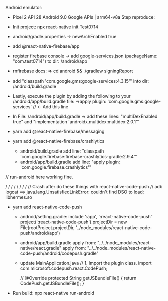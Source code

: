 Android emulator: 
 - Pixel 2 API 28 Android 9.0 Google APIs | arm64-v8a
Step reproduce:

- Init project: npx react-native init Test0714

- android/gradle.properties ->  newArchEnabled true

- add @react-native-firebase/app

- register firebase console -> add google-services.json (packageName: "com.test0714") to dir: /android/app

- rnfirebase docs: => cd android && ./gradlew signingReport

- add "classpath 'com.google.gms:google-services:4.3.15'" into dir: /android/build.gradle

- Lastly, execute the plugin by adding the following to your /android/app/build.gradle file:
      ->apply plugin: 'com.google.gms.google-services' // <- Add this line

- In File: /android/app/build.gradle 
    => add these lines: "multiDexEnabled true" and "implementation 'androidx.multidex:multidex:2.0.1'"

- yarn add @react-native-firebase/messaging

- yarn add @react-native-firebase/crashlytics
  - android/build.gradle add line: "classpath 'com.google.firebase:firebase-crashlytics-gradle:2.9.4'"
  - android/app/build.gradle add line:  "apply plugin: 'com.google.firebase.crashlytics'"

// run-android here working fine.

\/ \/ \/ \/ \/ \/ \/ \/
// Crash after do these things with react-native-code-push
// adb logcat ==> java.lang.UnsatisfiedLinkError: couldn't find DSO to load: libhermes.so

- yarn add react-native-code-push
  - android/setting.gradle:
      include ':app', ':react-native-code-push'
      project(':react-native-code-push').projectDir = new File(rootProject.projectDir, '../node_modules/react-native-code-push/android/app')
  - android/app/build.gradle
      apply from: "../../node_modules/react-native/react.gradle"
      apply from: "../../node_modules/react-native-code-push/android/codepush.gradle"
  - update MainApplication.java
      // 1. Import the plugin class.
      import com.microsoft.codepush.react.CodePush;

      //
      @Override
      protected String getJSBundleFile() {
          return CodePush.getJSBundleFile();
      }

- Run build: npx react-native run-android